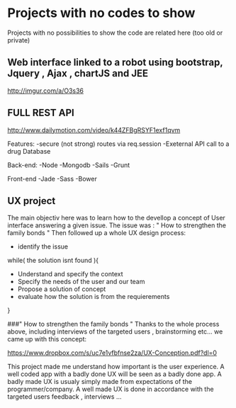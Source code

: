 # Projects with no codes to show
Projects with no possibilities to show the code are related here (too old or private)

## Web interface linked to a robot using bootstrap, Jquery , Ajax , chartJS and JEE

http://imgur.com/a/O3s36 

## FULL REST API 

http://www.dailymotion.com/video/k44ZFBgRSYF1exf1qvm

Features:
-secure (not strong) routes via req.session
-Exeternal API call to a drug Database 

Back-end:
-Node
-Mongodb
-Sails
-Grunt

Front-end
-Jade
-Sass
-Bower

## UX project

The main objectiv here was to learn how to the devellop a concept of  User interface answering a given issue. The issue was : " How to strengthen the family bonds "
Then followed up a whole UX design process:
- identify the issue

while( the solution isnt found ){

- Understand and specify the context
- Specify the needs of the user and our team
- Propose a solution of concept
- evaluate how the solution is from the requierements

}

###" How to strengthen the family bonds " 
Thanks to the whole process above, including interviews of the targeted users , brainstorming etc... we came up with this concept:

https://www.dropbox.com/s/uc7e1vfbfnse2za/UX-Conception.pdf?dl=0

This project made me understand how important is the user experience.
A well coded app with a badly done UX will be seen as a badly done app.
A badly made UX is usualy simply made from expectations of the programmer/company.
A well made UX is done in accordance with the targeted users feedback , interviews ...

